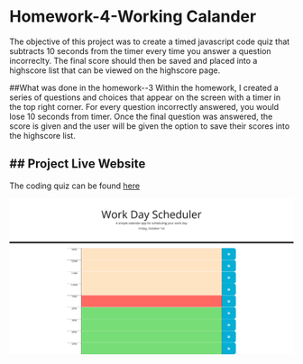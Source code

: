 # Homework-4-Working Calander
  The objective of this project was to create a timed javascript code quiz that subtracts 10 seconds from the timer every time you answer a question incorreclty. The final score should then be saved and placed into a highscore list that can be viewed on the highscore page. 
  
##What was done in the homework--3
  Within the homework, I created a series of questions and choices that appear on the screen with a timer in the top right corner. For every question incorrectly answered, you would lose 10 seconds from timer. Once the final question was answered, the score is given and the user will be given the option to save their scores into the highscore list. 
  
## ## Project Live Website
  The coding quiz can be found [here](https://kalvinn361.github.io/JavaScript-Code-Quiz/)

![Screenshot](Work-calander.png)
